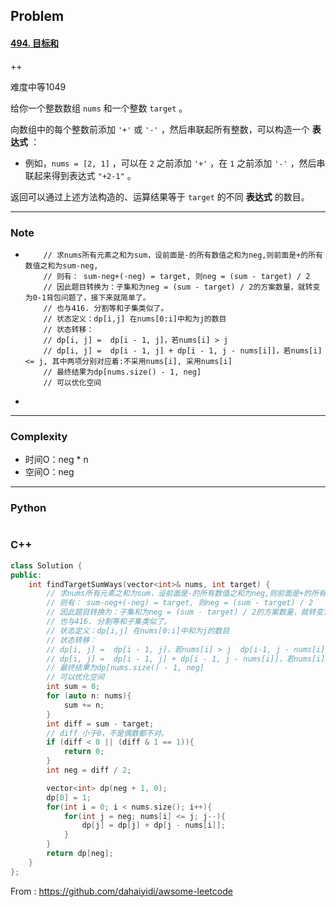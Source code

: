 ## Problem

#### [494. 目标和](https://leetcode-cn.com/problems/target-sum/)

++

难度中等1049

给你一个整数数组 `nums` 和一个整数 `target` 。

向数组中的每个整数前添加 `'+'` 或 `'-'` ，然后串联起所有整数，可以构造一个 **表达式** ：

- 例如，`nums = [2, 1]` ，可以在 `2` 之前添加 `'+'` ，在 `1` 之前添加 `'-'` ，然后串联起来得到表达式 `"+2-1"` 。

返回可以通过上述方法构造的、运算结果等于 `target` 的不同 **表达式** 的数目。

------

### Note

-         // 求nums所有元素之和为sum，设前面是-的所有数值之和为neg,则前面是+的所有数值之和为sum-neg, 
          // 则有： sum-neg+(-neg) = target, 则neg = (sum - target) / 2
          // 因此题目转换为：子集和为neg = (sum - target) / 2的方案数量，就转变为0-1背包问题了，接下来就简单了。
          // 也与416. 分割等和子集类似了。
          // 状态定义：dp[i,j] 在nums[0:i]中和为j的数目
          // 状态转移：
          // dp[i, j] =  dp[i - 1, j]，若nums[i] > j  
          // dp[i, j] =  dp[i - 1, j] + dp[i - 1, j - nums[i]]，若nums[i] <= j, 其中两项分别对应着:不采用nums[i], 采用nums[i]
          // 最终结果为dp[nums.size() - 1, neg]
          // 可以优化空间

- 

------

### Complexity

- 时间O：neg * n
- 空间O：neg

------

### Python

```python

```

### C++

```C++
class Solution {
public:
    int findTargetSumWays(vector<int>& nums, int target) {
        // 求nums所有元素之和为sum，设前面是-的所有数值之和为neg,则前面是+的所有数值之和为sum-neg, 
        // 则有： sum-neg+(-neg) = target, 则neg = (sum - target) / 2
        // 因此题目转换为：子集和为neg = (sum - target) / 2的方案数量，就转变为0-1背包问题了，接下来就简单了。
        // 也与416. 分割等和子集类似了。
        // 状态定义：dp[i,j] 在nums[0:i]中和为j的数目
        // 状态转移：
        // dp[i, j] =  dp[i - 1, j]，若nums[i] > j  dp[i-1, j - nums[i]] + dp[i-1, j + nums[i]], 分别对应当nums[i]前为+ -
        // dp[i, j] =  dp[i - 1, j] + dp[i - 1, j - nums[i]]，若nums[i] <= j, 其中两项分别对应着:不采用nums[i], 采用nums[i]
        // 最终结果为dp[nums.size() - 1, neg]
        // 可以优化空间
        int sum = 0;
        for (auto n: nums){
            sum += n;
        }
        int diff = sum - target;
        // diff 小于0，不是偶数都不对。
        if (diff < 0 || (diff & 1 == 1)){
            return 0;
        }
        int neg = diff / 2;

        vector<int> dp(neg + 1, 0);
        dp[0] = 1;
        for(int i = 0; i < nums.size(); i++){
            for(int j = neg; nums[i] <= j; j--){
                dp[j] = dp[j] + dp[j - nums[i]];
            }
        }
        return dp[neg];
    }
};
```



From : https://github.com/dahaiyidi/awsome-leetcode
